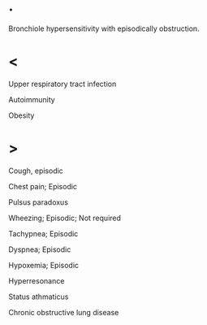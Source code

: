 # .

Bronchiole hypersensitivity with episodically obstruction.

# <

Upper respiratory tract infection

Autoimmunity

Obesity

# >

Cough, episodic

Chest pain; Episodic

Pulsus paradoxus

Wheezing; Episodic; Not required

Tachypnea; Episodic

Dyspnea; Episodic

Hypoxemia; Episodic

Hyperresonance

Status athmaticus

Chronic obstructive lung disease
